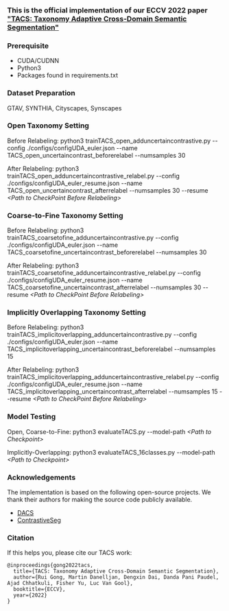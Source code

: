 ### This is the official implementation of our ECCV 2022 paper  ["TACS: Taxonomy Adaptive Cross-Domain Semantic Segmentation"](https://arxiv.org/pdf/2109.04813.pdf)

### Prerequisite
*  CUDA/CUDNN 
*  Python3
*  Packages found in requirements.txt

### Dataset Preparation
GTAV, SYNTHIA, Cityscapes, Synscapes

### Open Taxonomy Setting

Before Relabeling: python3 trainTACS_open_adduncertaincontrastive.py --config ./configs/configUDA_euler.json --name TACS_open_uncertaincontrast_beforerelabel --numsamples 30

After Relabeling: python3 trainTACS_open_adduncertaincontrastive_relabel.py --config ./configs/configUDA_euler_resume.json --name TACS_open_uncertaincontrast_afterrelabel --numsamples 30 --resume *\<Path to CheckPoint Before Relabeling\>*

### Coarse-to-Fine Taxonomy Setting
Before Relabeling: python3 trainTACS_coarsetofine_adduncertaincontrastive.py --config ./configs/configUDA_euler.json --name TACS_coarsetofine_uncertaincontrast_beforerelabel --numsamples 30

After Relabeling: python3 trainTACS_coarsetofine_adduncertaincontrastive_relabel.py --config ./configs/configUDA_euler_resume.json --name TACS_coarsetofine_uncertaincontrast_afterrelabel --numsamples 30 --resume *\<Path to CheckPoint Before Relabeling\>*

### Implicitly Overlapping Taxonomy Setting
Before Relabeling: python3 trainTACS_implicitoverlapping_adduncertaincontrastive.py --config ./configs/configUDA_euler.json --name TACS_implicitoverlapping_uncertaincontrast_beforerelabel --numsamples 15

After Relabeling: python3 trainTACS_implicitoverlapping_adduncertaincontrastive_relabel.py --config ./configs/configUDA_euler_resume.json --name TACS_implicitoverlapping_uncertaincontrast_afterrelabel --numsamples 15 --resume *\<Path to CheckPoint Before Relabeling\>*

### Model Testing ###

Open, Coarse-to-Fine: python3 evaluateTACS.py --model-path *\<Path to Checkpoint\>*

Implicitly-Overlapping: python3 evaluateTACS_16classes.py --model-path *\<Path to Checkpoint\>*

### Acknowledgements

The implementation is based on the following open-source projects. We thank their
authors for making the source code publicly available.

* [DACS](https://github.com/vikolss/DACS)
* [ContrastiveSeg](https://github.com/tfzhou/ContrastiveSeg)

### Citation

If this helps you, please cite our TACS work:

```
@inproceedings{gong2022tacs,
  title={TACS: Taxonomy Adaptive Cross-Domain Semantic Segmentation},
  author={Rui Gong, Martin Danelljan, Dengxin Dai, Danda Pani Paudel, Ajad Chhatkuli, Fisher Yu, Luc Van Gool},
  booktitle={ECCV},
  year={2022}
}
```

